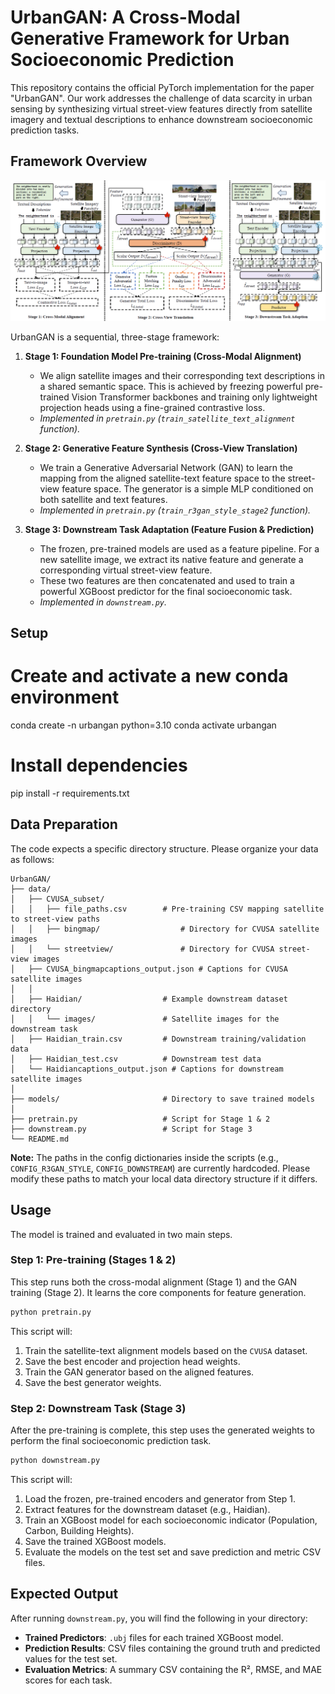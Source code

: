 # UrbanGAN: A Cross-Modal Generative Framework for Urban Socioeconomic Prediction

This repository contains the official PyTorch implementation for the paper "UrbanGAN". Our work addresses the challenge of data scarcity in urban sensing by synthesizing virtual street-view features directly from satellite imagery and textual descriptions to enhance downstream socioeconomic prediction tasks.

## Framework Overview
![Framework Diagram](https://github.com/manleydon/UrbanGAN/blob/main/framework.png)

UrbanGAN is a sequential, three-stage framework:

1.  **Stage 1: Foundation Model Pre-training (Cross-Modal Alignment)**
    * We align satellite images and their corresponding text descriptions in a shared semantic space. This is achieved by freezing powerful pre-trained Vision Transformer backbones and training only lightweight projection heads using a fine-grained contrastive loss.
    * *Implemented in `pretrain.py` (`train_satellite_text_alignment` function).*

2.  **Stage 2: Generative Feature Synthesis (Cross-View Translation)**
    * We train a Generative Adversarial Network (GAN) to learn the mapping from the aligned satellite-text feature space to the street-view feature space. The generator is a simple MLP conditioned on both satellite and text features.
    * *Implemented in `pretrain.py` (`train_r3gan_style_stage2` function).*

3.  **Stage 3: Downstream Task Adaptation (Feature Fusion & Prediction)**
    * The frozen, pre-trained models are used as a feature pipeline. For a new satellite image, we extract its native feature and generate a corresponding virtual street-view feature.
    * These two features are then concatenated and used to train a powerful XGBoost predictor for the final socioeconomic task.
    * *Implemented in `downstream.py`.*

## Setup

# Create and activate a new conda environment
conda create -n urbangan python=3.10
conda activate urbangan

# Install dependencies
pip install -r requirements.txt


## Data Preparation

The code expects a specific directory structure. Please organize your data as follows:

```
UrbanGAN/
├── data/
│   ├── CVUSA_subset/
│   │   ├── file_paths.csv        # Pre-training CSV mapping satellite to street-view paths
│   │   ├── bingmap/                  # Directory for CVUSA satellite images
│   │   └── streetview/               # Directory for CVUSA street-view images
│   ├── CVUSA_bingmapcaptions_output.json # Captions for CVUSA satellite images
│   │
│   ├── Haidian/                  # Example downstream dataset directory
│   │   └── images/               # Satellite images for the downstream task
│   ├── Haidian_train.csv         # Downstream training/validation data
│   ├── Haidian_test.csv          # Downstream test data
│   └── Haidiancaptions_output.json # Captions for downstream satellite images
│
├── models/                       # Directory to save trained models
│
├── pretrain.py                   # Script for Stage 1 & 2
├── downstream.py                 # Script for Stage 3
└── README.md
```

**Note:** The paths in the config dictionaries inside the scripts (e.g., `CONFIG_R3GAN_STYLE`, `CONFIG_DOWNSTREAM`) are currently hardcoded. Please modify these paths to match your local data directory structure if it differs.

## Usage

The model is trained and evaluated in two main steps.

### Step 1: Pre-training (Stages 1 & 2)

This step runs both the cross-modal alignment (Stage 1) and the GAN training (Stage 2). It learns the core components for feature generation.

```bash
python pretrain.py
```

This script will:
1.  Train the satellite-text alignment models based on the `CVUSA` dataset.
2.  Save the best encoder and projection head weights.
3.  Train the GAN generator based on the aligned features.
4.  Save the best generator weights.

### Step 2: Downstream Task (Stage 3)

After the pre-training is complete, this step uses the generated weights to perform the final socioeconomic prediction task.

```bash
python downstream.py
```

This script will:
1.  Load the frozen, pre-trained encoders and generator from Step 1.
2.  Extract features for the downstream dataset (e.g., Haidian).
3.  Train an XGBoost model for each socioeconomic indicator (Population, Carbon, Building Heights).
4.  Save the trained XGBoost models.
5.  Evaluate the models on the test set and save prediction and metric CSV files.

## Expected Output

After running `downstream.py`, you will find the following in your directory:

* **Trained Predictors**: `.ubj` files for each trained XGBoost model.
* **Prediction Results**: CSV files containing the ground truth and predicted values for the test set.
* **Evaluation Metrics**: A summary CSV containing the R², RMSE, and MAE scores for each task.
